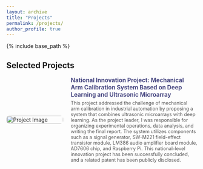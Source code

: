 ```yaml
---
layout: archive
title: "Projects"
permalink: /projects/
author_profile: true
---
```


{% include base_path %}

## **Selected Projects**

<div style="display: flex; align-items: center; margin-bottom: 20px;">
<div style="flex-shrink: 0; width: 150px; margin-right: 20px;">
<img src="[MISSING: Image URL]" alt="Project Image" style="width: 100%; height: auto; border-radius: 8px;">
</div>
<div style="flex-grow: 1;">
<h3 style="margin-top: 0; margin-bottom: 5px; font-size: 1.1em; color: #4a4a83;"><b>National Innovation Project: Mechanical Arm Calibration System Based on Deep Learning and Ultrasonic Microarray</b></h3>
<p style="margin-top: 0; margin-bottom: 0; font-size: 0.9em; color: #555;">This project addressed the challenge of mechanical arm calibration in industrial automation by proposing a system that combines ultrasonic microarrays with deep learning. As the project leader, I was responsible for organizing experimental operations, data analysis, and writing the final report. The system utilizes components such as a signal generator, SW-M221 field-effect transistor module, LM386 audio amplifier board module, AD7606 chip, and Raspberry Pi. This national-level innovation project has been successfully concluded, and a related patent has been publicly disclosed.</p>
</div>
</div>
